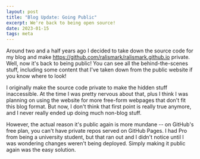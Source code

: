 ```yaml
---
layout: post
title: "Blog Update: Going Public"
excerpt: We're back to being open source!
date: 2023-01-15
tags: meta
---
```


Around two and a half years ago I decided to take down the source code for my blog and make <https://github.com/ralismark/ralismark.github.io> private.
Well, now it's back to being public!
You can see all the behind-the-scenes stuff, including some content that I've taken down from the public website if you know where to look!

I originally make the source code private to make the hidden stuff inaccessible.
At the time I was pretty nervous about that, plus I think I was planning on using the website for more free-form webpages that don't fit this blog format.
But now, I don't think that first point is really true anymore, and I never really ended up doing much non-blog stuff.

However, the actual reason it's public again is more mundane -- on GitHub's free plan, you can't have private repos served on GitHub Pages.
I had Pro from being a university student, but that ran out and I didn't notice until I was wondering changes weren't being deployed.
Simply making it public again was the easy solution.
